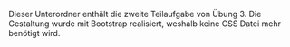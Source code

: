 Dieser Unterordner enthält die zweite Teilaufgabe von Übung 3.
Die Gestaltung wurde mit Bootstrap realisiert, weshalb keine CSS Datei mehr benötigt wird.
